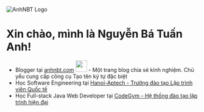 ![AnhNBT Logo](https://anhnbt.com/images/logo-anhnbt.png)
# Xin chào, mình là Nguyễn Bá Tuấn Anh!</h2>
- Blogger tại [anhnbt.com](https://anhnbt.com/) <img src="https://media.giphy.com/media/WUlplcMpOCEmTGBtBW/giphy.gif" width="30"> - Một trang blog chia sẻ kinh nghiệm. Chủ yếu cung cấp công cụ Tạo tên ký tự đặc biệt
- Học Software Engineering tại [Hanoi-Aptech - Trường đào tạo Lập trình viên Quốc tế](https://aptech.vn/)
- Học Full-stack Java Web Developer tại [CodeGym - Hệ thống đào tạo lập trình hiện đại](https://codegym.vn/)
